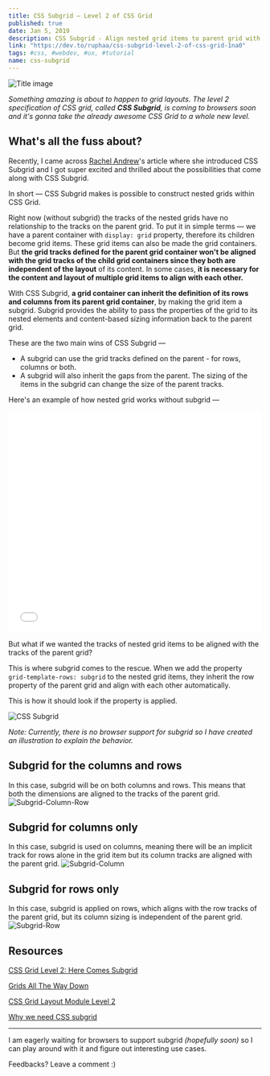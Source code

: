 ```yaml
---
title: CSS Subgrid — Level 2 of CSS Grid
published: true
date: Jan 5, 2019
description: CSS Subgrid - Align nested grid items to parent grid with CSS Subgrid
link: "https://dev.to/ruphaa/css-subgrid-level-2-of-css-grid-1na0"
tags: #css, #webdev, #ux, #tutorial
name: css-subgrid
---
```


![Title image](https://thepracticaldev.s3.amazonaws.com/i/k7bu3vqcyt3y2u226pdk.png)

*Something amazing is about to happen to grid layouts. The level 2 specification of CSS grid, called __CSS Subgrid__, is coming to browsers soon and it's gonna take the already awesome CSS Grid to a whole new level.*

## What's all the fuss about?

Recently, I came across [Rachel Andrew](https://twitter.com/rachelandrew)'s article where she introduced CSS Subgrid and I got super excited and thrilled about the possibilities that come along with CSS Subgrid.

In short — CSS Subgrid makes is possible to construct nested grids within CSS Grid.

Right now (without subgrid) the tracks of the nested grids have no relationship to the tracks on the parent grid. To put it in simple terms — we have a parent container with `display: grid` property, therefore its children become grid items. These grid items can also be made the grid containers. But __the grid tracks defined for the parent grid container won't be aligned with the grid tracks of the child grid containers since they both are independent of the layout__ of its content. In some cases, __it is necessary for the content and layout of multiple grid items to align with each other.__

With CSS Subgrid, __a grid container can inherit the definition of its rows and columns from its parent grid container__, by making the grid item a subgrid. Subgrid provides the ability to pass the properties of the grid to its nested elements and content-based sizing information back to the parent grid.

These are the two main wins of CSS Subgrid —
- A subgrid can use the grid tracks defined on the parent - for rows, columns or both.
- A subgrid will also inherit the gaps from the parent. The sizing of the items in the subgrid can change the size of the parent tracks.
    

Here's an example of how nested grid works without subgrid —

<iframe height="441" style="width: 100%;" scrolling="no" title="CSS Nested grid - with no Subgrid" src="//codepen.io/ruphaa/embed/gyzPBY/?height=441&theme-id=dark&default-tab=html,result" frameborder="no" allowtransparency="true" allowfullscreen="true">
  See the Pen <a href='https://codepen.io/ruphaa/pen/gyzPBY/'>CSS Nested grid - with no Subgrid</a> by Ruphaa Ganesh
  (<a href='https://codepen.io/ruphaa'>@ruphaa</a>) on <a href='https://codepen.io'>CodePen</a>.
</iframe>

But what if we wanted the tracks of nested grid items to be aligned with the tracks of the parent grid?

This is where subgrid comes to the rescue. When we add the property `grid-template-rows: subgrid` to the nested grid items, they inherit the row property of the parent grid and align with each other automatically.

This is how it should look if the property is applied.

![CSS Subgrid](https://i.ibb.co/2Pr78Mk/Screen-Shot-2019-04-20-at-7-30-26-PM.png)

*Note: Currently, there is no browser support for subgrid so I have created an illustration to explain the behavior.*

## Subgrid for the columns and rows
  In this case, subgrid will be on both columns and rows. This means that both the dimensions are aligned to the tracks of the parent grid.
![Subgrid-Column-Row](https://i.ibb.co/4WnLP9N/subgrid-row-column.png)  

## Subgrid for columns only
  In this case, subgrid is used on columns, meaning there will be an implicit track for rows alone in the grid item but its column tracks are aligned with the parent grid.
![Subgrid-Column](https://i.ibb.co/6BnvdcG/subgrid-column.png)

## Subgrid for rows only 
  In this case, subgrid is applied on rows, which aligns with the row tracks of the parent grid, but its column sizing is independent of the parent grid.
![Subgrid-Row](https://i.ibb.co/crDPjkh/subgrid-row.png)
  
## Resources
   [CSS Grid Level 2: Here Comes Subgrid](https://www.smashingmagazine.com/2018/07/css-grid-2/)

   [Grids All The Way Down](https://noti.st/rachelandrew/g2qkOz/grids-all-the-way-down#s12eg0L)

   [CSS Grid Layout Module Level 2](https://www.w3.org/TR/css-grid-2/)

   [Why we need CSS subgrid](https://dev.to/kenbellows/why-we-need-css-subgrid-53mh)
  ________
  
  I am eagerly waiting for browsers to support subgrid *(hopefully soon)* so I can play around with it and figure out interesting use cases.
  
  Feedbacks? Leave a comment :)
  